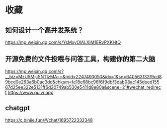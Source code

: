 # 收藏
## 如何设计一个高并发系统？
https://mp.weixin.qq.com/s/YsMxyOlALXiM1ERvPXKHtQ


## 开源免费的文件投喂与问答工具，构建你的第二大脑
https://mp.weixin.qq.com/s?__biz=MzU5Mjc5NTIzMA==&mid=2247493050&idx=1&sn=640563f32f9cd89bcd0e263a6b0ac3dd&chksm=fe18e68bc96f6f9dbf3dab08ac145deed15567d25ee322e5131ff6d20749ab530e5411d8e80a&scene=21#wechat_redirect
https://www.quivr.app

## chatgpt
https://c.binjie.fun/#/chat/1695722332348
